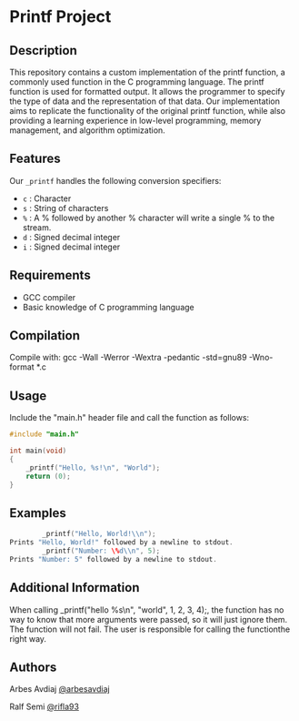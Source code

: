 # Printf Project

## Description

This repository contains a custom implementation of the printf function, a commonly used function in the C programming language. The printf function is used for formatted output. It allows the programmer to specify the type of data and the representation of that data. Our implementation aims to replicate the functionality of the original printf function, while also providing a learning experience in low-level programming, memory management, and algorithm optimization.

## Features

Our `_printf` handles the following conversion specifiers:

- `c` : Character
- `s` : String of characters
- `%` : A % followed by another % character will write a single % to the stream.
- `d` : Signed decimal integer
- `i` : Signed decimal integer

## Requirements

- GCC compiler
- Basic knowledge of C programming language

## Compilation

Compile with: gcc -Wall -Werror -Wextra -pedantic -std=gnu89 -Wno-format *.c


## Usage

Include the "main.h" header file and call the function as follows:
```c
#include "main.h"

int main(void)
{
    _printf("Hello, %s!\n", "World");
    return (0);
}
```
## Examples
```c
        _printf("Hello, World!\\n");
Prints "Hello, World!" followed by a newline to stdout.
        _printf("Number: \%d\\n", 5);
Prints "Number: 5" followed by a newline to stdout.
```
## Additional Information

When calling _printf("hello %s\n", "world", 1, 2, 3, 4);, the function has no way to know that more arguments were passed, so it will just ignore them. The function will not fail. The user is responsible for calling the functionthe right way.


## Authors

Arbes Avdiaj 
[@arbesavdiaj](https://github.com/arbesavdiaj)

Ralf Semi
[@rifla93](https://github.com/rifla93)
